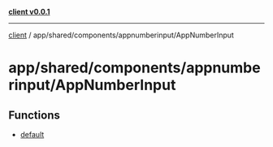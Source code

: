 [**client v0.0.1**](../../../../../README.md)

***

[client](../../../../../README.md) / app/shared/components/appnumberinput/AppNumberInput

# app/shared/components/appnumberinput/AppNumberInput

## Functions

- [default](functions/default.md)
